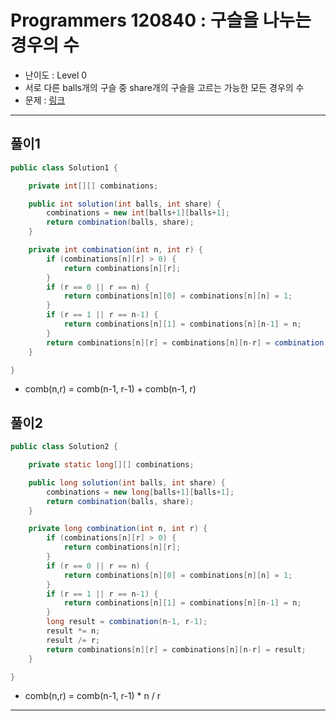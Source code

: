 # Programmers 120840 : 구슬을 나누는 경우의 수
- 난이도 : Level 0
- 서로 다른 balls개의 구슬 중 share개의 구슬을 고르는 가능한 모든 경우의 수
- 문제 : [링크](https://school.programmers.co.kr/learn/courses/30/lessons/120840)

---

## 풀이1
```java
public class Solution1 {

    private int[][] combinations;

    public int solution(int balls, int share) {
        combinations = new int[balls+1][balls+1];
        return combination(balls, share);
    }

    private int combination(int n, int r) {
        if (combinations[n][r] > 0) {
            return combinations[n][r];
        }
        if (r == 0 || r == n) {
            return combinations[n][0] = combinations[n][n] = 1;
        }
        if (r == 1 || r == n-1) {
            return combinations[n][1] = combinations[n][n-1] = n;
        }
        return combinations[n][r] = combinations[n][n-r] = combination(n-1, r-1) + combination(n-1, r);
    }

}
```
- comb(n,r) = comb(n-1, r-1) + comb(n-1, r)

## 풀이2
```java
public class Solution2 {

    private static long[][] combinations;

    public long solution(int balls, int share) {
        combinations = new long[balls+1][balls+1];
        return combination(balls, share);
    }

    private long combination(int n, int r) {
        if (combinations[n][r] > 0) {
            return combinations[n][r];
        }
        if (r == 0 || r == n) {
            return combinations[n][0] = combinations[n][n] = 1;
        }
        if (r == 1 || r == n-1) {
            return combinations[n][1] = combinations[n][n-1] = n;
        }
        long result = combination(n-1, r-1);
        result *= n;
        result /= r;
        return combinations[n][r] = combinations[n][n-r] = result;
    }

}
```
- comb(n,r) = comb(n-1, r-1) * n / r

---
